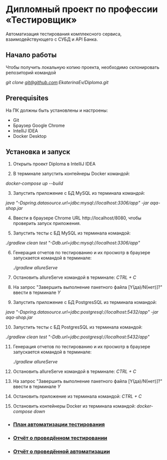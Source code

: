 # Дипломный проект по профессии «Тестировщик»

Автоматизация тестирования комплексного сервиса, взаимодействующего с СУБД и API Банка.

## Начало работы

Чтобы получить локальную копию проекта, необходимо склонировать репозиторий командой 

*git clone git@github.com:EkaterinaEv/Diploma.git*


## Prerequisites

На ПК должны быть установлены и настроены:

- Git
- Браузер Google Chrome
- IntelliJ IDEA
- Docker Desktop

## Установка и запуск

1. Открыть проект Diploma в IntelliJ IDEA

2. В терминале запустить контейнеры Docker командой:
   
*docker-compose up --build*

3. Запустить приложение с БД MySQL из терминала командой:

*java "-Dspring.datasource.url=jdbc:mysql://localhost:3306/app" -jar aqa-shop.jar*

4. Ввести в браузере Сhrome URL http://localhost/8080, чтобы проверить запуск приложения.

5. Запустить тесты с БД MySQL из терминала командой:
   
*./gradlew clean test "-Ddb.url=jdbc:mysql://localhost:3306/app"*

6. Генерация отчетов по тестированию и их просмотр в браузере запускается командой в терминале:

   *./gradlew allureServe*
   
7. Остановить allureServe командой в терминале: *CTRL + C*

8. На запрос "Завершить выполнение пакетного файла [Y(да)/N(нет)]?" ввести в терминале *Y*

9. Запустить приложение с БД PostgresSQL из терминала командой:
   
*java "-Dspring.datasource.url=jdbc:postgresql://localhost:5432/app" -jar aqa-shop.jar*

10. Запустить тесты с БД PostgresSQL из терминала командой:
    
*./gradlew clean test "-Ddb.url=jdbc:postgresql://localhost:5432/app"*

11. Генерация отчетов по тестированию и их просмотр в браузере запускается командой в терминале:

    *./gradlew allureServe*
    
13. Остановить allureServe командой в терминале: *CTRL + C*

14. На запрос "Завершить выполнение пакетного файла [Y(да)/N(нет)]?" ввести в терминале *Y*

15. Остановить приложение из терминала командой: *CTRL + C*
   
16. Остановить контейнеры Docker из терминала командой: *docker-compose down*


* ### [План автоматизации тестирования](https://github.com/EkaterinaEv/Diploma/blob/main/docs/Plan.md#план-автоматизации-тестирования-вэб-сервиса-для-покупки-тура-с-оплатой-дебетовой-или-кредитной-картой)
* ### [Отчёт о проведённом тестировании](https://github.com/EkaterinaEv/Diploma/blob/main/docs/Report.md)
* ### [Отчёт о проведённой автоматизации](https://github.com/EkaterinaEv/Diploma/blob/main/docs/Summary.md)
